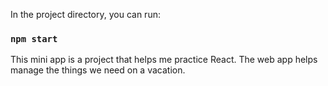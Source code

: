 In the project directory, you can run:

### `npm start`

This mini app is a project that helps me practice React. The web app helps manage the things we need on a vacation.
